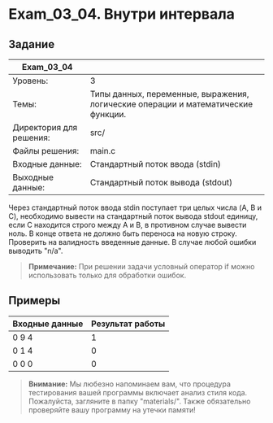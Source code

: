 # Exam_03_04. Внутри интервала

## Задание

| Exam_03_04 | |
| ------ | ------ |
| Уровень: | 3 |
| Темы: | Типы данных, переменные, выражения, логические операции и математические функции. |
| Директория для решения: | src/ |
| Файлы решения: | main.c |
| Входные данные: | Стандартный поток ввода (stdin) |
| Выходные данные: | Стандартный поток вывода (stdout) |

Через стандартный поток ввода stdin поступает три целых числа (A, B и C), необходимо вывести на стандартный поток вывода stdout единицу, если C находится строго между A и B, в противном случае вывести ноль. В конце ответа не должно быть переноса на новую строку. Проверить на валидность введенные данные. В случае любой ошибки выводить "n/a".

> **Примечание:** При решении задачи условный оператор if можно использовать только для обработки ошибок.

## Примеры

| Входные данные | Результат работы |
| ------ | ------ |
| 0 9 4 | 1 |
| 0 1 4 | 0 |
| 0 0 0 | 0 |

> **Внимание:** Мы любезно напоминаем вам, что процедура тестирования вашей программы включает анализ стиля кода. Пожалуйста, загляните в папку "materials/". Также обязательно проверяйте вашу программу на утечки памяти!
